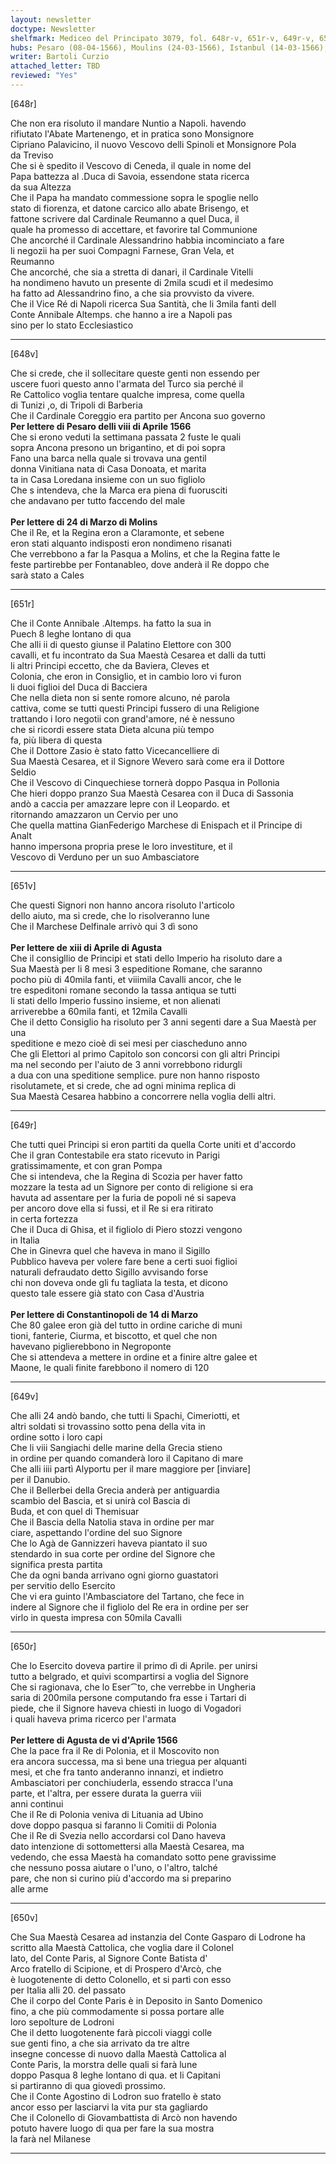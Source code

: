 ```yaml
---
layout: newsletter
doctype: Newsletter
shelfmark: Mediceo del Principato 3079, fol. 648r-v, 651r-v, 649r-v, 650r-v
hubs: Pesaro (08-04-1566), Moulins (24-03-1566), Istanbul (14-03-1566), Augsburg (06-04-1566), Augsburg (13-04-1566)
writer: Bartoli Curzio
attached_letter: TBD
reviewed: "Yes"
---
```


[648r]  
  
  
Che non era risoluto il mandare Nuntio a Napoli. havendo  
rifiutato l'Abate Martenengo, et in pratica sono Monsignore  
Cipriano Palavicino, il nuovo Vescovo delli Spinoli et Monsignore Pola  
da Treviso  
Che si è spedito il Vescovo di Ceneda, il quale in nome del  
Papa battezza al .Duca di Savoia, essendone stata ricerca  
da sua Altezza  
Che il Papa ha mandato commessione sopra le spoglie nello  
stato di fiorenza, et datone carcico allo abate Brisengo, et  
fattone scrivere dal Cardinale Reumanno a quel Duca, il  
quale ha promesso di accettare, et favorire tal Communione  
Che ancorché il Cardinale Alessandrino habbia incominciato a fare  
li negozii ha per suoi Compagni Farnese, Gran Vela, et  
Reumanno  
Che ancorché, che sia a stretta di danari, il Cardinale Vitelli  
ha nondimeno havuto un presente di 2mila scudi et il medesimo  
ha fatto ad Alessandrino fino, a che sia provvisto da vivere.  
Che il Vice Ré di Napoli ricerca Sua Santità, che li 3mila fanti dell  
Conte Annibale Altemps. che hanno a ire a Napoli pas  
sino per lo stato Ecclesiastico  
  
---  

[648v]  
  
  
Che si crede, che il sollecitare queste genti non essendo per  
uscere fuori questo anno l'armata del Turco sia perché il  
Re Cattolico voglia tentare qualche impresa, come quella  
di Tunizi ,o, di Tripoli di Barberia  
Che il Cardinale Coreggio era partito per Ancona suo governo  
<strong>Per lettere di Pesaro delli viii di Aprile 1566</strong>  
Che si erono veduti la settimana passata 2 fuste le quali  
sopra Ancona presono un brigantino, et di poi sopra  
Fano una barca nella quale si trovava una gentil  
donna Vinitiana nata di Casa Donoata, et marita  
ta in Casa Loredana insieme con un suo figliolo  
Che s intendeva, che la Marca era piena di fuorusciti  
che andavano per tutto faccendo del male  
<br/><strong>Per lettere di 24 di Marzo di Molins</strong>  
Che il Re, et la Regina eron a Claramonte, et sebene  
eron stati alquanto indisposti eron nondimeno risanati  
Che verrebbono a far la Pasqua a Molins, et che la Regina fatte le  
feste partirebbe per Fontanableo, dove anderà il Re doppo che  
sarà stato a Cales  
  
---  

[651r]  
  
  
Che il Conte Annibale .Altemps. ha fatto la sua in  
Puech 8 leghe lontano di qua  
Che alli ii di questo giunse il Palatino Elettore con 300  
cavalli, et fu incontrato da Sua Maestà Cesarea et dalli da tutti  
li altri Principi eccetto, che da Baviera, Cleves et  
Colonia, che eron in Consiglio, et in cambio loro vi furon  
li duoi figlioi del Duca di Bacciera  
Che nella dieta non si sente romore alcuno, né parola  
cattiva, come se tutti questi Principi fussero di una Religione  
trattando i loro negotii con grand'amore, né è nessuno  
che si ricordi essere stata Dieta alcuna più tempo  
fa, più libera di questa  
Che il Dottore Zasio è stato fatto Vicecancelliere di  
Sua Maestà Cesarea, et il Signore Wevero sarà come era il Dottore  
Seldio  
Che il Vescovo di Cinquechiese tornerà doppo Pasqua in Pollonia  
Che hieri doppo pranzo Sua Maestà Cesarea con il Duca di Sassonia  
andò a caccia per amazzare lepre con il Leopardo. et  
ritornando amazzaron un Cervio per uno  
Che quella mattina GianFederigo Marchese di Enispach et il Principe di Analt  
hanno impersona propria prese le loro investiture, et il  
Vescovo di Verduno per un suo Ambasciatore  
  
---  

[651v]  
  
  
Che questi Signori non hanno ancora risoluto l'articolo  
dello aiuto, ma si crede, che lo risolveranno lune  
Che il Marchese Delfinale arrivò qui 3 dì sono  
<br/><strong>Per lettere de xiii di Aprile di Agusta</strong>  
Che il consigllio de Principi et stati dello Imperio ha risoluto dare a  
Sua Maestà per li 8 mesi 3 espeditione Romane, che saranno  
pocho più di 40mila fanti, et viiimila Cavalli ancor, che le  
tre espeditoni romane secondo la tassa antiqua se tutti  
li stati dello Imperio fussino insieme, et non alienati  
arriverebbe a 60mila fanti, et 12mila Cavalli  
Che il detto Consiglio ha risoluto per 3 anni segenti dare a Sua Maestà per una  
speditione e mezo cioè di sei mesi per ciascheduno anno  
Che gli Elettori al primo Capitolo son concorsi con gli altri Principi  
ma nel secondo per l'aiuto de 3 anni vorrebbono ridurgli  
a dua con una speditione semplice. pure non hanno risposto  
risolutamete, et si crede, che ad ogni minima replica di  
Sua Maestà Cesarea habbino a concorrere nella voglia delli altri.  
  
---  

[649r]  
  
  
Che tutti quei Principi si eron partiti da quella Corte uniti et d'accordo  
Che il gran Contestabile era stato ricevuto in Parigi  
gratissimamente, et con gran Pompa  
Che si intendeva, che la Regina di Scozia per haver fatto  
mozzare la testa ad un Signore per conto di religione si era  
havuta ad assentare per la furia de popoli né si sapeva  
per ancoro dove ella si fussi, et il Re si era ritirato  
in certa fortezza  
Che il Duca di Ghisa, et il figliolo di Piero stozzi vengono  
in Italia  
Che in Ginevra quel che haveva in mano il Sigillo  
Pubblico haveva per volere fare bene a certi suoi figlioi  
naturali defraudato detto Sigillo avvisando forse  
chi non doveva onde gli fu tagliata la testa, et dicono  
questo tale essere già stato con Casa d'Austria  
<br/><strong>Per lettere di Constantinopoli de 14 di Marzo</strong>  
Che 80 galee eron già del tutto in ordine cariche di muni  
tioni, fanterie, Ciurma, et biscotto, et quel che non  
havevano piglierebbono in Negroponte  
Che si attendeva a mettere in ordine et a finire altre galee et  
Maone, le quali finite farebbono il nomero di 120  
  
---  

[649v]  
  
  
Che alli 24 andò bando, che tutti li Spachi, Cimeriotti, et  
altri soldati si trovassino sotto pena della vita in  
ordine sotto i loro capi  
Che li viii Sangiachi delle marine della Grecia stieno  
in ordine per quando comanderà loro il Capitano di mare  
Che alli iiii partì Alyportu per il mare maggiore per [inviare]  
per il Danubio.  
Che il Bellerbei della Grecia anderà per antiguardia  
scambio del Bascia, et si unirà col Bascia di  
Buda, et con quel di Themisuar  
Che il Bascia della Natolia stava in ordine per mar  
ciare, aspettando l'ordine del suo Signore  
Che lo Agà de Gannizzeri haveva piantato il suo  
stendardo in sua corte per ordine del Signore che  
significa presta partita  
Che da ogni banda arrivano ogni giorno guastatori  
per servitio dello Esercito  
Che vi era guinto l'Ambasciatore del Tartano, che fece in  
indere al Signore che il figliolo del Re era in ordine per ser  
virlo in questa impresa con 50mila Cavalli  
  
---  

[650r]  
  
  
Che lo Esercito doveva partire il primo dì di Aprile. per unirsi  
tutto a belgrado, et quivi scompartirsi a voglia del Signore  
Che si ragionava, che lo Eser⁀to, che verrebbe in Ungheria  
saria di 200mila persone computando fra esse i Tartari di  
piede, che il Signore haveva chiesti in luogo di Vogadori  
i quali haveva prima ricerco per l'armata  
<br/><strong>Per lettere di Agusta de vi d'Aprile 1566</strong>  
Che la pace fra il Re di Polonia, et il Moscovito non  
era ancora successa, ma sì bene una triegua per alquanti  
mesi, et che fra tanto anderanno innanzi, et indietro  
Ambasciatori per conchiuderla, essendo stracca l'una  
parte, et l'altra, per essere durata la guerra viii  
anni continui  
Che il Re di Polonia veniva di Lituania ad Ubino  
dove doppo pasqua si faranno li Comitii di Polonia  
Che il Re di Svezia nello accordarsi col Dano haveva  
dato intenzione di sottomettersi alla Maestà Cesarea, ma  
vedendo, che essa Maestà ha comandato sotto pene gravissime  
che nessuno possa aiutare o l'uno, o l'altro, talché  
pare, che non si curino più d'accordo ma si preparino  
alle arme  
  
---  

[650v]  
  
  
Che Sua Maestà Cesarea ad instanzia del Conte Gasparo di Lodrone ha  
scritto alla Maestà Cattolica, che voglia dare il Colonel  
lato, del Conte Paris, al Signore Conte Batista d'  
Arco fratello di Scipione, et di Prospero d'Arcò, che  
è luogotenente di detto Colonello, et si partì con esso  
per Italia alli 20. del passato  
Che il corpo del Conte Paris è in Deposito in Santo Domenico  
fino, a che più commodamente si possa portare alle  
loro sepolture de Lodroni  
Che il detto luogotenente farà piccoli viaggi colle  
sue genti fino, a che sia arrivato da tre altre  
insegne concesse di nuovo dalla Maestà Cattolica al  
Conte Paris, la morstra delle quali si farà lune  
doppo Pasqua 8 leghe lontano di qua. et li Capitani  
si partiranno di qua giovedì prossimo.  
Che il Conte Agostino di Lodron suo fratello è stato  
ancor esso per lasciarvi la vita pur sta gagliardo  
Che il Colonello di Giovambattista di Arcò non havendo  
potuto havere luogo di qua per fare la sua mostra  
la farà nel Milanese  
  
---  

